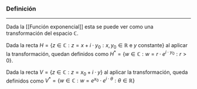 ### Definición
---
Dada la [[Función exponencial]] esta se puede ver como una transformación del espacio $\mathbb{C}$.

Dada la recta $H = \{ z \in \mathbb{C} : z = x + i \cdot y_0 : x, y_0 \in \mathbb{R} \text{ e } y \text{ constante} \}$ al aplicar la transformación, quedan definidos como $H^* = \{ w \in \mathbb{C} : w = r \cdot e^{i\cdot y_0} : r > 0 \}$.

Dada la recta $V = \{ z \in \mathbb{C} : z = x_0 + i \cdot y \}$ al aplicar la transformación, queda definidos como $V^* = \{ w \in \mathbb{C} : w = e^{x_0} \cdot e^{i \cdot \theta} : \theta \in \mathbb{R} \}$ 